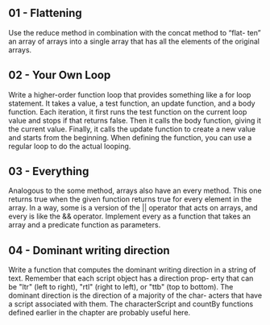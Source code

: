 ## 01 - Flattening

Use the reduce method in combination with the concat method to “flat- ten” an array of arrays into a single array that has all the elements of the original arrays.

## 02 - Your Own Loop

Write a higher-order function loop that provides something like a for loop statement. It takes a value, a test function, an update function, and a body function. Each iteration, it first runs the test function on the current loop value and stops if that returns false. Then it calls the body function, giving it the current value. Finally, it calls the update function to create a new value and starts from the beginning.
When defining the function, you can use a regular loop to do the actual looping.

## 03 - Everything

Analogous to the some method, arrays also have an every method. This one returns true when the given function returns true for every element in the array. In a way, some is a version of the || operator that acts on arrays, and every is like the && operator.
Implement every as a function that takes an array and a predicate function as parameters.

## 04 - Dominant writing direction

Write a function that computes the dominant writing direction in a string of text. Remember that each script object has a direction prop- erty that can be "ltr" (left to right), "rtl" (right to left), or "ttb" (top to bottom).
The dominant direction is the direction of a majority of the char- acters that have a script associated with them. The characterScript and countBy functions defined earlier in the chapter are probably useful here.


